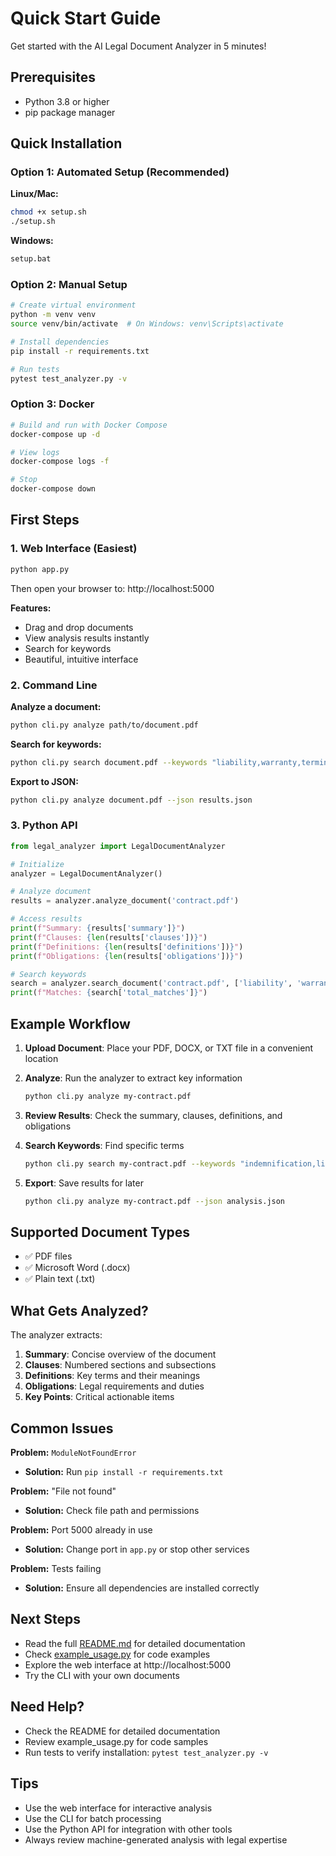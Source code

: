 # Quick Start Guide

Get started with the AI Legal Document Analyzer in 5 minutes!

## Prerequisites

- Python 3.8 or higher
- pip package manager

## Quick Installation

### Option 1: Automated Setup (Recommended)

**Linux/Mac:**
```bash
chmod +x setup.sh
./setup.sh
```

**Windows:**
```bash
setup.bat
```

### Option 2: Manual Setup

```bash
# Create virtual environment
python -m venv venv
source venv/bin/activate  # On Windows: venv\Scripts\activate

# Install dependencies
pip install -r requirements.txt

# Run tests
pytest test_analyzer.py -v
```

### Option 3: Docker

```bash
# Build and run with Docker Compose
docker-compose up -d

# View logs
docker-compose logs -f

# Stop
docker-compose down
```

## First Steps

### 1. Web Interface (Easiest)

```bash
python app.py
```

Then open your browser to: http://localhost:5000

**Features:**
- Drag and drop documents
- View analysis results instantly
- Search for keywords
- Beautiful, intuitive interface

### 2. Command Line

**Analyze a document:**
```bash
python cli.py analyze path/to/document.pdf
```

**Search for keywords:**
```bash
python cli.py search document.pdf --keywords "liability,warranty,termination"
```

**Export to JSON:**
```bash
python cli.py analyze document.pdf --json results.json
```

### 3. Python API

```python
from legal_analyzer import LegalDocumentAnalyzer

# Initialize
analyzer = LegalDocumentAnalyzer()

# Analyze document
results = analyzer.analyze_document('contract.pdf')

# Access results
print(f"Summary: {results['summary']}")
print(f"Clauses: {len(results['clauses'])}")
print(f"Definitions: {len(results['definitions'])}")
print(f"Obligations: {len(results['obligations'])}")

# Search keywords
search = analyzer.search_document('contract.pdf', ['liability', 'warranty'])
print(f"Matches: {search['total_matches']}")
```

## Example Workflow

1. **Upload Document**: Place your PDF, DOCX, or TXT file in a convenient location

2. **Analyze**: Run the analyzer to extract key information
   ```bash
   python cli.py analyze my-contract.pdf
   ```

3. **Review Results**: Check the summary, clauses, definitions, and obligations

4. **Search Keywords**: Find specific terms
   ```bash
   python cli.py search my-contract.pdf --keywords "indemnification,liability"
   ```

5. **Export**: Save results for later
   ```bash
   python cli.py analyze my-contract.pdf --json analysis.json
   ```

## Supported Document Types

- ✅ PDF files
- ✅ Microsoft Word (.docx)
- ✅ Plain text (.txt)

## What Gets Analyzed?

The analyzer extracts:

1. **Summary**: Concise overview of the document
2. **Clauses**: Numbered sections and subsections
3. **Definitions**: Key terms and their meanings
4. **Obligations**: Legal requirements and duties
5. **Key Points**: Critical actionable items

## Common Issues

**Problem:** `ModuleNotFoundError`
- **Solution:** Run `pip install -r requirements.txt`

**Problem:** "File not found"
- **Solution:** Check file path and permissions

**Problem:** Port 5000 already in use
- **Solution:** Change port in `app.py` or stop other services

**Problem:** Tests failing
- **Solution:** Ensure all dependencies are installed correctly

## Next Steps

- Read the full [README.md](README.md) for detailed documentation
- Check [example_usage.py](example_usage.py) for code examples
- Explore the web interface at http://localhost:5000
- Try the CLI with your own documents

## Need Help?

- Check the README for detailed documentation
- Review example_usage.py for code samples
- Run tests to verify installation: `pytest test_analyzer.py -v`

## Tips

- Use the web interface for interactive analysis
- Use the CLI for batch processing
- Use the Python API for integration with other tools
- Always review machine-generated analysis with legal expertise
